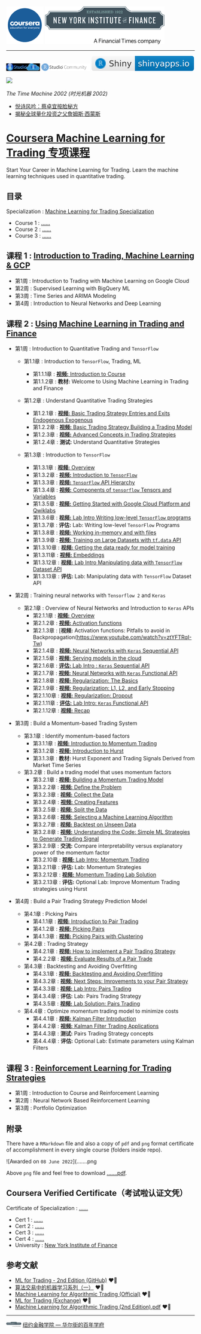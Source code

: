 
<img src='文艺坊图库/coursera.jpg' height='100'> <img src='文艺坊图库/NYIF.png' height='100'>

------

[<img src='文艺坊图库/RStudioCloud.png' height='20'>](https://rstudio.cloud) [<img src='文艺坊图库/RStudioCom2.png' height='20'>](https://community.rstudio.com/new-topic?category=shiny&tags=shiny) [![](文艺坊图库/shiny-badge.svg)](https://www.shinyapps.io)

![](https://raw.githubusercontent.com/englianhu/Coursera-Machine-Learning-for-Trading/%E4%B8%96%E5%8D%9A%E9%87%8F%E5%8C%96%E7%A0%94%E7%A9%B6%E9%99%A2/%E6%96%87%E8%89%BA%E5%9D%8A%E5%9B%BE%E5%BA%93/%E6%97%B6%E5%85%89%E6%9C%BA%E5%99%A8%2001.gif)

*The Time Machine 2002 (时光机器 2002)*

- [悦诗风吟：蔡卓宜按脸秘方](https://www.douyin.com/user/MS4wLjABAAAAgnpmCWEdda8Wauzuo_MTsC-UjxjbRlUNUSkA55Ecot75KfHulPYUuYTXts0uzPS7?modal_id=7005994517736262949)
- [揭秘全球量化投资之父詹姆斯·西蒙斯](https://open.toutiao.com/a7151346713263948325/?a_t=AHzmbrJ6CcFZ5Bb6e4ZHTBgS2B6kq493SPGCZe4PHKXZiDXJKraeg2A11zZZAtmTmUU2Crwk3&biz_log=B3fR4jutc96MzeDHNcmYzb7iUUzu2LBAjxBoiZrkX9i6umjKEKS1en7BdSPgmUjkZvFKq82g2wFtYxETJbGxufL&crypt=7198&device_brand=&dt=Redmi+7A&gy=cc1072953bd514b388e5175566825bac10a66f494272f91362dd82514b21141646040422457cc5f6e8f4ecfc878c2b5b96c47f93f42581c604dd05a3106057ee556885deee282f85349574cad79201da30d1b7d812a41fc14b0407c9d3df3eea652a365c00132c62b745a6666a271c4587d61f1eb6aa9bddafe4d34899df6a5c&item_id=7151346713263948325&label=ovm_tab_default_content_feed_1_5_v1&req_id=20221226203945D255F0A510D94B271843&utm_campaign=open&utm_medium=webview&utm_source=mi_llq_api&docid=7151346713263948325&cp=cn-toutiao&itemtype=news&version=2&mibusinessId=miuibrowser&env=production&category=news_finance&cateCode=%E8%B4%A2%E7%BB%8F)

# [Coursera Machine Learning for Trading 专项课程](https://www.coursera.org/specializations/machine-learning-trading?)

Start Your Career in Machine Learning for Trading. Learn the machine learning techniques used in quantitative trading.

## 目录

Specialization : [Machine Learning for Trading Specialization](https://www.coursera.org/specializations/machine-learning-trading)

- Course 1 : [......](h)
- Course 2 : [......]()
- Course 3 : [......]()

## 课程 1 : [Introduction to Trading, Machine Learning & GCP](https://www.coursera.org/learn/introduction-trading-machine-learning-gcp?specialization=machine-learning-trading)

  - 第1周 : Introduction to Trading with Machine Learning on Google Cloud
  - 第2周 : Supervised Learning with BigQuery ML
  - 第3周 : Time Series and ARIMA Modeling
  - 第4周 : Introduction to Neural Networks and Deep Learning


## 课程 2 :  [Using Machine Learning in Trading and Finance](https://www.coursera.org/learn/machine-learning-trading-finance)

  - 第1周 : Introduction to Quantitative Trading and `TensorFlow`
    - 第1.1章 : Introduction to `TensorFlow`, Trading, ML
      - 第1.1.1章 : [**视频:** Introduction to Course](https://www.youtube.com/watch?v=HR9InPaahA0)
      - 第1.1.2章 : **教材:** Welcome to Using Machine Learning in Trading and Finance
      
    - 第1.2章 : Understand Quantitative Trading Strategies
      - 第1.2.1章 : [**视频:** Basic Trading Strategy Entries and Exits Endogenous Exogenous](https://www.youtube.com/watch?v=Ffmcq2HZz30)
      - 第1.2.2章 : [**视频:** Basic Trading Strategy Building a Trading Model](https://www.youtube.com/watch?v=5kfVeUCa9EM)
      - 第1.2.3章 : [**视频:** Advanced Concepts in Trading Strategies](https://www.youtube.com/watch?v=0dN8xWv674A)
      - 第1.2.4章 : **测试:** Understand Quantitative Strategies
      
    - 第1.3章 : Introduction to `TensorFlow`
      - 第1.3.1章 : [**视频:** Overview](https://www.youtube.com/watch?v=odC8-RAnslc)
      - 第1.3.2章 : [**视频:** Introduction to `TensorFlow`](https://www.youtube.com/watch?v=_nNksFwPbZk)
      - 第1.3.3章 : [**视频:** `TensorFlow` API Hierarchy](https://www.youtube.com/watch?v=5FHCRO22MzI)
      - 第1.3.4章 : [**视频:** Components of `tensorflow` Tensors and Variables](https://www.youtube.com/watch?v=JuHPqzq6glU)
      - 第1.3.5章 : [**视频:** Getting Started with Google Cloud Platform and Qwiklabs](https://www.youtube.com/watch?v=G1fs73llt_w)
      - 第1.3.6章 : [**视频:** Lab Intro Writing low-level `TensorFlow` programs](https://www.youtube.com/watch?v=Chkgaa-k7aA)
      - 第1.3.7章 : **评估:** Lab: Writing low-level `TensorFlow` Programs
      - 第1.3.8章 : [**视频:** Working in-memory and with files](https://www.youtube.com/watch?v=LKlDWW7Coxo)
      - 第1.3.9章 : [**视频:** Training on Large Datasets with `tf.data` API](https://www.youtube.com/watch?v=xgyRV6E02F4)
      - 第1.3.10章 : [**视频:** Getting the data ready for model training](https://www.youtube.com/watch?v=IXXEfAJK-x4)
      - 第1.3.11章 : [**视频:** Embeddings](https://www.youtube.com/watch?v=kpBPZwaxqFY)
      - 第1.3.12章 : [**视频:** Lab Intro Manipulating data with `TensorFlow` Dataset API](https://www.youtube.com/watch?v=GmOpvxA0vI0)
      - 第1.3.13章 : **评估:** Lab: Manipulating data with `TensorFlow` Dataset API

  - 第2周 : Training neural networks with `Tensorflow 2` and `Keras`
    - 第2.1章 : Overview of Neural Networks and Introduction to `Keras` APIs
      - 第2.1.1章 : [**视频:** Overview](https://www.youtube.com/watch?v=LT_ZafVRSJ4)
      - 第2.1.2章 : [**视频:** Activation functions](https://www.youtube.com/watch?v=hkFLCMDpd0A)
      - 第2.1.3章 : [**视频:** Activation functions: Pitfalls to avoid in Backpropagation(https://www.youtube.com/watch?v=ztYFTRqI-Tw)
      - 第2.1.4章 : [**视频:** Neural Networks with `Keras` Sequential API](https://www.youtube.com/watch?v=qWChK51Jitk)
      - 第2.1.5章 : [**视频:** Serving models in the cloud](https://www.youtube.com/watch?v=uKfckc5JnYw)
      - 第2.1.6章 : [**评估:** Lab Intro : `Keras` Sequential API](https://www.youtube.com/watch?v=6HysgE56ps4)
      - 第2.1.7章 : [**视频:** Neural Networks with `Keras` Functional API](https://www.youtube.com/watch?v=0PdTjYd2yiM)
      - 第2.1.8章 : [**视频:** Regularization: The Basics](https://www.youtube.com/watch?v=MEwWjLUHWZc)
      - 第2.1.9章 : [**视频:** Regularization: L1, L2, and Early Stopping](https://www.youtube.com/watch?v=xjaRhdOBung)
      - 第2.1.10章 : [**视频:** Regularization: Dropout](https://www.youtube.com/watch?v=x78vXgiVWfg)
      - 第2.1.11章 : [**评估:** Lab Intro: `Keras` Functional API](https://www.youtube.com/watch?v=TeXjXzldKYM)
      - 第2.1.12章 : [**视频:** Recap](https://www.youtube.com/watch?v=RLjIS43vpyM)
      
  - 第3周 : Build a Momentum-based Trading System
    - 第3.1章 : Identify momentum-based factors
      - 第3.1.1章 : [**视频:** Introduction to Momentum Trading](https://www.youtube.com/watch?v=ADRrKM2VfEQ)
      - 第3.1.2章 : [**视频:** Introduction to Hurst](https://www.youtube.com/watch?v=LCUC1e4MmZU)
      - 第3.1.3章 : **教材:** Hurst Exponent and Trading Signals Derived from Market Time Series
    - 第3.2章 : Build a trading model that uses momentum factors
      - 第3.2.1章 : [**视频:** Building a Momentum Trading Model](https://www.youtube.com/watch?v=ceuGOyrqmis)
      - 第3.2.2章 : [**视频:** Define the Problem](https://www.youtube.com/watch?v=Y8teYAEaAxo)
      - 第3.2.3章 : [**视频:** Collect the Data](https://www.youtube.com/watch?v=pq7QmLzRJFc)
      - 第3.2.4章 : [**视频:** Creating Features](https://www.youtube.com/watch?v=Wkcnb4sV-X0)
      - 第3.2.5章 : [**视频:** Split the Data](https://www.youtube.com/watch?v=PkiHSzcS8qc)
      - 第3.2.6章 : [**视频:** Selecting a Machine Learning Algorithm](https://www.youtube.com/watch?v=NCh0iC8QgSg)
      - 第3.2.7章 : [**视频:** Backtest on Unseen Data](https://www.youtube.com/watch?v=R5O1Hwkx--4)
      - 第3.2.8章 : [**视频:** Understanding the Code: Simple ML Strategies to Generate Trading Signal](https://www.youtube.com/watch?v=qQnV-fpJLxA)
      - 第3.2.9章 : **交流:** Compare interpretability versus explanatory power of the momentum factor
      - 第3.2.10章 : [**视频:** Lab Intro: Momentum Trading](https://www.youtube.com/watch?v=_v2FEwPo_mg)
      - 第3.2.11章 : **评估:** Lab: Momentum Strategies
      - 第3.2.12章 : [**视频:** Momentum Trading Lab Solution](https://www.youtube.com/watch?v=MDkaCD80aIg)
      - 第3.2.13章 : **评估:** Optional Lab: Improve Momentum Trading strategies using Hurst
  - 第4周 : Build a Pair Trading Strategy Prediction Model
    - 第4.1章 : Picking Pairs
      - 第4.1.1章 : [**视频:** Introduction to Pair Trading](https://www.youtube.com/watch?v=0Tpt6ahWa7g)
      - 第4.1.2章 : [**视频:** Picking Pairs](https://www.youtube.com/watch?v=JdbjPjVECUc)
      - 第4.1.3章 : [**视频:** Picking Pairs with Clustering](https://www.youtube.com/watch?v=ld7Yki6vZAk)
    - 第4.2章 : Trading Strategy
      - 第4.2.1章 : [**视频:** How to implement a Pair Trading Strategy](https://www.youtube.com/watch?v=kuINXkdE1Us)
      - 第4.2.2章 : [**视频:** Evaluate Results of a Pair Trade](https://www.youtube.com/watch?v=trXXLzeDjzw)
    - 第4.3章 : Backtesting and Avoiding Overfitting
      - 第4.3.1章 : [**视频:** Backtesting and Avoiding Overfitting](https://www.youtube.com/watch?v=lYX8LXwQjmc)
      - 第4.3.2章 : [**视频:** Next Steps: Imrovements to your Pair Strategy](https://www.youtube.com/watch?v=sBzvrEMNGZE)
      - 第4.3.3章 : [**视频:** Lab Intro: Pairs Trading](https://www.youtube.com/watch?v=uGNf3C3HeDA)
      - 第4.3.4章 : **评估:** Lab: Pairs Trading Strategy
      - 第4.3.5章 : [**视频:** Lab Solution: Pairs Trading](https://www.youtube.com/watch?v=9XZZz7TYE18)
    - 第4.4章 : Optimize momentum trading model to minimize costs
      - 第4.4.1章 : [**视频:** Kalman Filter Introduction](https://www.youtube.com/watch?v=3fylBOJeleo)
      - 第4.4.2章 : [**视频:** Kalman Filter Trading Applications](https://www.youtube.com/watch?v=hmKwjuZLpqg)
      - 第4.4.3章 : **测试:** Pairs Trading Strategy concepts
      - 第4.4.4章 : **评估:** Optional Lab: Estimate parameters using Kalman Filters


## 课程 3 : [Reinforcement Learning for Trading Strategies](https://www.coursera.org/learn/trading-strategies-reinforcement-learning?specialization=machine-learning-trading)

  - 第1周 : Introduction to Course and Reinforcement Learning
  - 第2周 : Neural Network Based Reinforcement Learning
  - 第3周 : Portfolio Optimization

## 附录

There have a `RMarkdown` file and also a copy of `pdf` and `png` format certificate of accomplishment in every single course (folders inside repo).

![Awarded on `08 June 2022`](.......png

Above `png` file and feel free to download [.......pdf](.......pdf).

## Coursera Verified Certificate（考试啦认证文凭）

Certificate of Specialization : [......](https://www.coursera.org/account/accomplishments/specialization/......)

- Cert 1 : [......](https://www.coursera.org/account/accomplishments/records/......)
- Cert 2 : [......](https://www.coursera.org/account/accomplishments/records/......)
- Cert 3 : [......](https://www.coursera.org/account/accomplishments/records/......)
- Cert 4 : [......](https://www.coursera.org/account/accomplishments/records/......)
- University : [New York Institute of Finance](https://www.nyif.com)

## 参考文献

- [ML for Trading - 2nd Edition (GitHub)](https://github.com/englianhu/machine-learning-for-trading) ❤️‍🔥
- [算法交易中的机器学习系列（一）](https://zhuanlan.zhihu.com/p/262260494) ❤️‍🔥
- [Machine Learning for Algorithmic Trading (Official)](https://ml4trading.io) ❤️‍🔥
- [ML for Trading (Exchange)](https://exchange.ml4trading.io) ❤️‍🔥
- [Machine Learning for Algorithmic Trading (2nd Edition).pdf](https://raw.githubusercontent.com/englianhu/Coursera-Machine-Learning-for-Trading/8fdfbfdec4ffc277afe658dcbcd1846bea8b3e1c/reference/Machine%20Learning%20for%20Algorithmic%20Trading%20(2nd%20Edition).pdf) ❤️‍🔥

---

<img src='文艺坊图库/NYIF.png' width='40'> [纽约金融学院 — 华尔街的百年学府](https://www.nyif.com)
